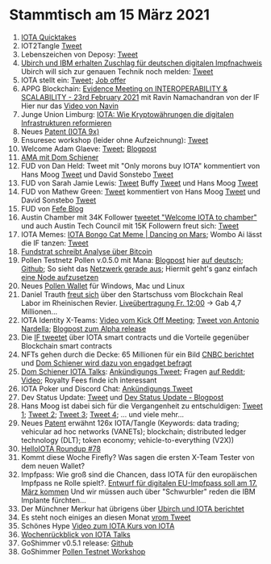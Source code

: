 # Stammtisch am 15 März 2021

1. [IOTA Quicktakes](https://www.youtube.com/watch?v=-Dzno4JXLFE)
3. IOT2Tangle [Tweet](https://twitter.com/iot2tangle/status/1369243788955312132?s=19)
4. Lebenszeichen von Deposy: [Tweet](https://twitter.com/deposyproject/status/1369292341354315790?s=20)
5. [Ubirch und IBM erhalten Zuschlag für deutschen digitalen Impfnachweis](https://www.spiegel.de/netzwelt/gadgets/ubirch-und-ibm-erhalten-zuschlag-fuer-deutschen-digitalen-impfnachweis-a-9Enf26439b-8fd8-4118-9221-eb8844946c69-amp?__twitter_impression=true) Ubirch will sich zur genauen Technik noch melden: [Tweet](https://twitter.com/Ubirch_Trust/status/1369357813881991173?s=20)
6. IOTA stellt ein: [Tweet](https://twitter.com/iota/status/1369302653772136455?s=20); [Job offer](https://iota.bamboohr.com/jobs/view.php?id=123&source=bamboohr)
7. APPG Blockchain: [Evidence Meeting on INTEROPERABILITY & SCALABILITY - 23rd February 2021](https://www.youtube.com/watch?v=Z9WH0d3LYHU&t=1s) mit Ravin Namachandran von der IF Hier nur das [Video von Navin](https://www.youtube.com/watch?v=Z9WH0d3LYHU)
8. Junge Union Limburg: [IOTA: Wie Kryptowährungen die digitalen Infrastrukturen reformieren](https://www.youtube.com/watch?v=oTkrpTbx3n8)
9. Neues [Patent (IOTA 9x)](https://twitter.com/_iotaarchive/status/1369561914754404354?s=20)
10. Ensuresec workshop (leider ohne Aufzeichnung): [Tweet](https://twitter.com/iota/status/1369583209693011968?s=20)
11. Welcome Adam Glaeve: [Tweet](https://twitter.com/iota/status/1369631194950864901); [Blogpost](https://blog.iota.org/welcome-adam-gleave-to-the-iota-foundation/)
12. [AMA mit Dom Schiener](https://youtu.be/DScBEKCFhNc)
13. FUD von Dan Held: Tweet mit "Only morons buy IOTA" kommentiert von Hans Moog [Tweet](https://twitter.com/hus_qy/status/1369254356801978370?s=20) und David Sonstebo [Tweet](https://twitter.com/DavidSonstebo/status/1369229700095213568?s=20)
14. FUD von Sarah Jamie Lewis: [Tweet](https://twitter.com/SarahJamieLewis/status/1369405476992122888?s=20) Buffy [Tweet](https://twitter.com/facemrook/status/1369481379004768257?s=20) und Hans Moog [Tweet](https://twitter.com/hus_qy/status/1369665286874468353?s=20)
15. FUD von Mathew Green: [Tweet](https://twitter.com/matthew_d_green/status/1369662657175953412?s=20) kommentiert von Hans Moog [Tweet](https://twitter.com/hus_qy/status/1369693041649459207?s=20) und David Sonstebo [Tweet](https://twitter.com/DavidSonstebo/status/1369709829703544836?s=20)
16. FUD von [Fefe Blog](https://blog.fefe.de/?ts=9eb7d2e4) 
17. Austin Chamber mit 34K Follower [tweetet "Welcome IOTA to chamber"](https://twitter.com/AustinChamber/status/1368977314684542976?s=20) und auch Austin Tech Council mit 15K Followern freut sich: [Tweet](https://twitter.com/ATCouncil/status/1369701896596885507?s=20)
18. IOTA Memes: [IOTA Bongo Cat Meme | Dancing on Mars](https://www.youtube.com/watch?v=T26GC2cjzFI); Wombo Ai lässt die IF tanzen: [Tweet](https://twitter.com/Vrom14286662/status/1369885528426962946?s=20)
19. [Fundstrat schreibt Analyse über Bitcoin](https://fsinsight.com/2020/09/15/bitcoin-guide-part-1-bitcoin-investing-is-bitcoin/)
20. Pollen Testnetz Pollen v.0.5.0 mit Mana: [Blogpost](https://blog.iota.org/pollen-testnet-v0-5-0-starting-our-journey-with-mana/) hier [auf deutsch](https://iota-kurs.de/pollen-testnet-v-0-5-0-die-reise-mit-mana/); [Github](https://github.com/iotaledger/goshimmer/releases); So sieht das [Netzwerk gerade aus](http://ressims.iota.cafe:28080/autopeering); Hiermit geht's ganz einfach [eine Node aufzusetzen](https://github.com/demichele/install-goshimmer)
21. Neues [Pollen Wallet](https://github.com/iotaledger/pollen-wallet/releases) für Windows, Mac und Linux
22. Daniel Trauth [freut sich](https://twitter.com/DanielTrauth/status/1369987357844324359?s=20) über den Startschuss vom Blockchain Real Labor im Rheinischen Revier. [Liveübertragung Fr. 12:00](https://www.youtube.com/watch?v=5NGyVjvR7QU) -> Gab 4,7 Millionen...
23. IOTA Identity X-Teams: [Video vom Kick Off Meeting](https://www.youtube.com/watch?v=eWNiwmtPyuw); [Tweet von Antonio Nardella](https://twitter.com/antonionardella/status/1369959091423039497?s=20); [Blogpost zum Alpha release](https://blog.iota.org/releasing-iota-identity-alpha-a-standard-framework-for-digital-identity-cebabd108b4f/)
24. Die [IF tweetet](https://twitter.com/iota/status/1369971237670240257?s=20) über IOTA smart contracts und die Vorteile gegenüber Blockchain smart contracts
25. NFTs gehen durch die Decke: 65 Millionen für ein Bild [CNBC berichtet](https://www.cnbc.com/2021/03/11/most-expensive-nft-ever-sold-auctions-for-over-60-million.html) und [Dom Schiener wird dazu von engadget befragt](https://www.engadget.com/nft-explainer-digital-art-collectibles-blockchain-environment-business-investment-cryptocurrency-153023551.html?guccounter=1&guce_referrer=aHR0cHM6Ly90LmNvLw&guce_referrer_sig=AQAAAL2WThsms8vlgpVjKnubWKylachSFlCaNbOQIGRk1vGdoRXliyRDlNbXA_g0kJkvmVQlQnzWp4QecvQUjKi4faijkSoztoP0JYN64uB5b9oxhU_aWI6wEsNrIH4MgYckX1eYa4GkPpra_5rlH6EpI9IXl_vOLoJfTB1cjUkWyzQF)
26. [Dom Schiener IOTA Talks](https://www.youtube.com/watch?v=51pNStr9QuY): [Ankündigungs Tweet](https://twitter.com/iota/status/1370043173687414784); Fragen [auf Reddit](https://www.reddit.com/r/Iota/comments/m2m6v6/iota_talks_with_dominik_schiener_12032021/); [Video](https://www.youtube.com/watch?v=51pNStr9QuY); Royalty Fees finde ich interessant
27. IOTA Poker und Discord Chat: [Ankündigungs Tweet](https://twitter.com/iotashop/status/1370277425205116930?s=20)
28. Dev Status Update: [Tweet](https://twitter.com/iota/status/1370072185830789123?s=20) und [Dev Status Update - Blogpost](https://blog.iota.org/dev-status-update-march-2021/)
29. Hans Moog ist dabei sich für die Vergangenheit zu entschuldigen: [Tweet 1](https://twitter.com/hus_qy/status/1369949540007165953?s=20); [Tweet 2](https://twitter.com/hus_qy/status/1370067096600731649?s=20); [Tweet 3](https://twitter.com/hus_qy/status/1369952169168953344?s=20); [Tweet 4](https://twitter.com/hus_qy/status/1369693041649459207?s=20); ... und viele mehr...
30. Neues [Patent](https://www.mdpi.com/2079-9292/10/6/654) erwähnt 126x IOTA/Tangle (Keywords: data trading; vehicular ad hoc networks (VANETs); blockchain; distributed ledger
technology (DLT); token economy; vehicle-to-everything (V2X))
31. [HelloIOTA Roundup #78](https://www.youtube.com/watch?v=YBBDU4KQ2FA)
32. Kommt diese Woche Firefly? Was sagen die ersten X-Team Tester von dem neuen Wallet?
33. Impfpass: Wie groß sind die Chancen, dass IOTA für den europäischen Impfpass ne Rolle spielt?. [Entwurf für digitalen EU-Impfpass soll am 17. März kommen](https://www.derstandard.at/story/2000124552550/entwurf-fuer-digitalen-eu-impfpass-soll-noch-im-maerz-kommen) Und wir müssen auch über "Schwurbler" reden die IBM Implante fürchten...
34. Der Münchner Merkur hat übrigens über [Ubirch und IOTA berichtet](https://www.merkur.de/lokales/wolfratshausen/muensing-ort29101/muensing-hans-peter-huber-hat-jota-mit-entwickelt-90241258.html)
35. Es steht noch einiges an diesen Monat [vrom Tweet](https://twitter.com/Vrom14286662/status/1366115274215329805?s=20)
36. Schönes Hype [Video zum IOTA Kurs von IOTA](https://www.youtube.com/watch?v=AV61O-vQm0Y)
37. [Wochenrückblick von IOTA Talks](https://www.iota-talk.com/index.php?article-amp/79-wochenr%C3%BCckblick-vom-7-bis-13-m%C3%A4rz-2021/&article%2F79-wochenr%C3%BCckblick-vom-7-bis-13-m%C3%A4rz-2021%2F=&__twitter_impression=true)
38. GoShimmer v0.5.1 release: [Github](https://user-images.githubusercontent.com/45822157/111156548-28247a80-8596-11eb-8ebf-b5ed36f976e8.png)
39. GoShimmer [Pollen Testnet Workshop](https://www.youtube.com/watch?v=b2T1mENSwBU9)
